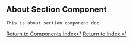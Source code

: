 ## About Section Component

```
This is about section component doc
```

[Return to Components Index⏎](../ComponentsIndex.md)
[Return to Index ⏎](../Index.md)